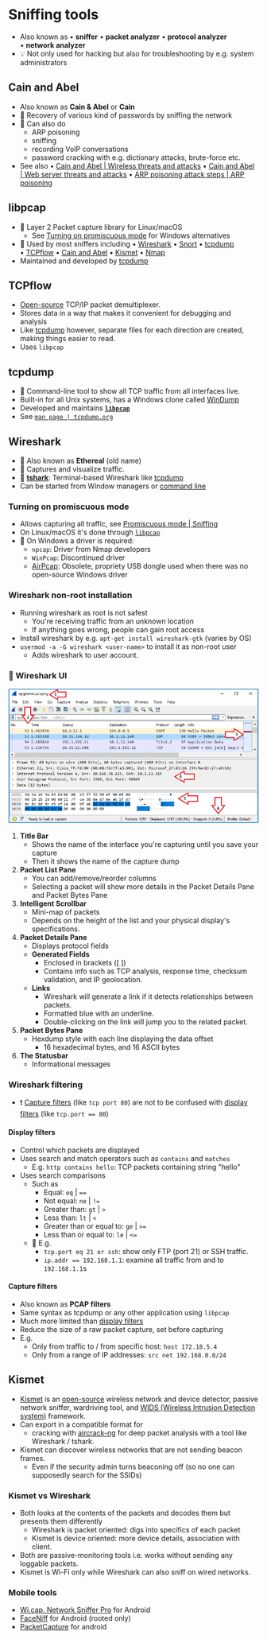 # Sniffing tools

- Also known as • **sniffer** • **packet analyzer** • **protocol analyzer** • **network analyzer**
- 💡 Not only used for hacking but also for troubleshooting by e.g. system administrators

## Cain and Abel

- Also known as **Cain & Abel** or **Cain**
- 📝 Recovery of various kind of passwords by sniffing the network
- 📝 Can also do
  - ARP poisoning
  - sniffing
  - recording VoIP conversations
  - password cracking with e.g. dictionary attacks, brute-force etc.
- See also • [Cain and Abel | Wireless threats and attacks](./../09-wireless-networks/wireless-threats-and-attacks.md#cain-and-abel) • [Cain and Abel | Web server threats and attacks](./../12-web-servers/web-server-threats-and-attacks.md#cain-and-abel) • [ARP poisoning attack steps |  ARP poisoning](arp-poisoning.md#arp-poisoning-attack-steps)

## libpcap

- 📝 Layer 2 Packet capture library for Linux/macOS
  - See [Turning on promiscuous mode](#turning-on-promiscuous-mode) for Windows alternatives
- 📝 Used by most sniffers including • [Wireshark](#wireshark) • [Snort](./../11-firewalls-ids-and-honeypots/intrusion-detection-system-ids-overview.md#snort) • [tcpdump](#tcpdump) • [TCPflow](#tcpflow) • [Cain and Abel](#cain-and-abel) • [Kismet](#kismet) • [Nmap](./../03-scanning-networks/scanning-tools.md#nmap)
- Maintained and developed by [tcpdump](#tcpdump)

## TCPflow

- [Open-source](https://github.com/simsong/tcpflow) TCP/IP packet demultiplexer.
- Stores data in a way that makes it convenient for debugging and analysis
- Like [tcpdump](#tcpdump) however, separate files for each direction are created, making things easier to read.
- Uses `libpcap`

## tcpdump

- 📝 Command-line tool to show all TCP traffic from all interfaces live.
- Built-in for all Unix systems, has a Windows clone called [WinDump](https://www.winpcap.org/windump/)
- Developed and maintains [**`libpcap`**](#libpcap)
- See [`man page | tcpdump.org`](https://www.tcpdump.org/manpages/tcpdump.1.html)

## Wireshark

- 📝 Also known as **Ethereal** (old name)
- 📝 Captures and visualize traffic.
- 📝 **[tshark](https://www.wireshark.org/docs/wsug_html_chunked/AppToolstshark.html)**: Terminal-based Wireshark like [tcpdump](#tcpdump)
- Can be started from Window managers or [command line](https://www.wireshark.org/docs/wsug_html_chunked/ChCustCommandLine.html)

### Turning on promiscuous mode

- Allows capturing all traffic, see [Promiscuous mode | Sniffing](./sniffing-overview.md#promiscuous-mode)
- On Linux/macOS it's done through [`libpcap`](#libpcap)
- 📝 On Windows a driver is required:
  - `npcap`: Driver from Nmap developers
  - `WinPcap`: Discontinued driver
  - [AirPcap](https://support.riverbed.com/content/support/software/steelcentral-npm/airpcap.html): Obsolete, propriety USB dongle used when there was no open-source Windows driver

### Wireshark non-root installation

- Running wireshark as root is not safest
  - You're receiving traffic from an unknown location
  - If anything goes wrong, people can gain root access
- Install wireshark by e.g. `apt-get install wireshark-gtk` (varies by OS)
- `usermod -a -G wireshark <user-name>` to install it as non-root user
  - Adds wireshark to user account.
  
### 📝 Wireshark UI

![Wireshark UI](img/wireshark-ui.png)

1. **Title Bar**
   - Shows the name of the interface you're capturing until you save your capture
   - Then it shows the name of the capture dump
2. **Packet List Pane**
   - You can add/remove/reorder columns
   - Selecting a packet will show more details in the Packet Details Pane and Packet Bytes Pane
3. **Intelligent Scrollbar**
   - Mini-map of packets
   - Depends on the height of the list and your physical display's specifications.
4. **Packet Details Pane**
   - Displays protocol fields
   - **Generated Fields**
     - Enclosed in brackets ([ ])
     - Contains info such as TCP analysis, response time, checksum validation, and IP geolocation.
   - **Links**
     - Wireshark will generate a link if it detects relationships between packets.
     - Formatted blue with an underline.
     - Double-clicking on the link will jump you to the related packet.
5. **Packet Bytes Pane**
   - Hexdump style with each line displaying the data offset
     - 16 hexadecimal bytes, and 16 ASCII bytes
6. **The Statusbar**
   - Informational messages

### Wireshark filtering

- ❗ [Capture filters](#capture-filters) (like `tcp port 80`) are not to be confused with [display filters](#display-filters) (like `tcp.port == 80`)

#### Display filters

- Control which packets are displayed
- Uses search and match operators such as `contains` and `matches`
  - E.g. `http contains hello`: TCP packets containing string "hello"
- Uses search comparisons
  - Such as
    - Equal: `eq` | `==`
    - Not equal: `ne` | `!=`
    - Greater than: `gt` | `>`
    - Less than: `lt` | `<`
    - Greater than or equal to: `ge` | `>=`
    - Less than or equal to: `le` | `<=`
  - 📝 E.g.
    - `tcp.port eq 21 or ssh`: show only FTP (port 21) or SSH traffic.
    - `ip.addr == 192.168.1.1`: examine all traffic from and to `192.168.1.1`s

#### Capture filters

- Also known as **PCAP filters**
- Same syntax as tcpdump or any other application using `libpcap`
- Much more limited than [display filters](#display-filters)
- Reduce the size of a raw packet capture, set before capturing
- E.g.
  - Only from traffic to / from specific host: `host 172.18.5.4`
  - Only from a range of IP addresses: `src net 192.168.0.0/24`

## Kismet

- [Kismet](https://www.kismetwireless.net/) is an [open-source](https://github.com/kismetwireless/kismet) wireless network and device detector, passive network sniffer, wardriving tool, and [WIDS (Wireless Intrusion Detection system)](./../09-wireless-networks/wireless-security-tools.md#wireless-intrusion-detection-systems-wids) framework.
- Can export in a compatible format for
  - cracking with [aircrack-ng](./../09-wireless-networks/wireless-threats-and-attacks.md#aircrack-ng) for deep packet analysis with a tool like Wireshark / tshark.
- Kismet can discover wireless networks that are not sending beacon frames.
  - Even if the security admin turns beaconing off (so no one can supposedly search for the SSIDs)

### Kismet vs Wireshark

- Both looks at the contents of the packets and decodes them but presents them differently
  - Wireshark is packet oriented: digs into specifics of each packet
  - Kismet is device oriented: more device details, association with client.
- Both are passive-monitoring tools i.e. works without sending any loggable packets.
- Kismet is Wi-Fi only while Wireshark can also sniff on wired networks.

### Mobile tools

- [Wi.cap. Network Sniffer Pro](https://play.google.com/store/apps/details?id=com.evbadroid.wicap&hl=en&gl=US) for Android
- [FaceNiff](http://faceniff.ponury.net/) for Android (rooted only)
- [PacketCapture](https://play.google.com/store/apps/details?id=app.greyshirts.sslcapture) for android
